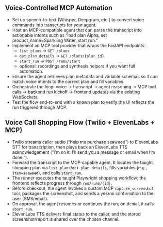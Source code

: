 ## Voice-Controlled MCP Automation

- Set up speech-to-text (Whisper, Deepgram, etc.) to convert voice commands into transcripts for your agent.
- Host an MCP-compatible agent that can parse the transcript into actionable intents such as “load plan Alpha, set product_name=Sparkling Water, start run.”
- Implement an MCP tool provider that wraps the FastAPI endpoints:
  - `list_plans` → `GET /plans`
  - `get_plan_details` → `GET /plans/{plan_id}`
  - `start_run` → `POST /runs/start`
  - optional: recordings and synthesis helpers if you want full automation.
- Ensure the agent retrieves plan metadata and variable schemas so it can match voice intents to the correct plan and fill variables.
- Orchestrate the loop: voice → transcript → agent reasoning → MCP tool calls → backend run kickoff → frontend updates via the existing WebSockets.
- Test the flow end-to-end with a known plan to verify the UI reflects the run triggered through MCP.

## Voice Call Shopping Flow (Twilio + ElevenLabs + MCP)

- Twilio streams caller audio (“help me purchase seaweed”) to ElevenLabs STT for transcription, then plays back an ElevenLabs TTS acknowledgement (“I’m on it. I’ll send you a message or email when I’m done.”).
- Forward the transcript to the MCP-capable agent. It locates the taught shopping plan via `list_plans`/`get_plan_details`, fills variables (e.g., `item=seaweed`), and calls `start_run`.
- The runner executes the taught Playwright shopping workflow; the frontend reflects progress through `/ws/runs/{id}`.
- Before checkout, the agent invokes a custom MCP `capture_screenshot` tool, packages the screenshot, and sends a yes/no confirmation to the user (SMS/email).
- On approval, the agent resumes or continues the run; on denial, it calls `abort_run`.
- ElevenLabs TTS delivers final status to the caller, and the stored screenshot/report is shared over the chosen channel.
